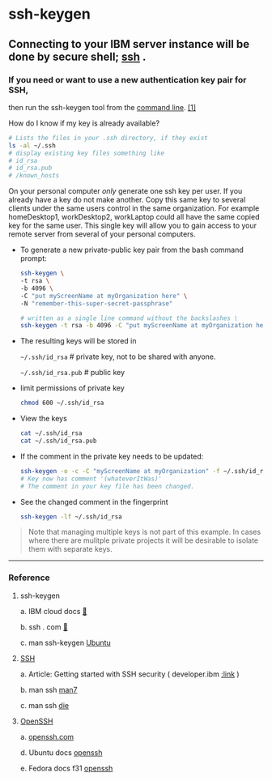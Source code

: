 # ssh-keygen

## Connecting to your IBM server instance will be done by secure shell; [ssh](https://en.wikipedia.org/wiki/Secure_Shell) .

### If you need or want to use a new authentication key pair for SSH, 
then run the ssh-keygen tool from the [command line](https://en.wikipedia.org/wiki/Command-line_interface). [[1]](https://cloud.ibm.com/docs/services/hp-virtual-servers?topic=hp-virtual-servers-generate_ssh#generating_ssh_command)

How do I know if my key is already available?
 ```bash
# Lists the files in your .ssh directory, if they exist
ls -al ~/.ssh
# display existing key files something like
# id_rsa
# id_rsa.pub
# /known_hosts
 ```

On your personal computer _only_ generate one ssh key per user. 
If you already have a key do not make another.  Copy this same 
key to several clients under the same users control in the same 
organization.  For example homeDesktop1, workDesktop2, workLaptop 
could all have the same copied key for the same user.  This single 
key will allow you to gain access to your remote server from 
several of your personal computers.

  * To generate a new private-public key pair from the bash command prompt:
    ```bash
    ssh-keygen \
    -t rsa \
    -b 4096 \
    -C "put myScreenName at myOrganization here" \
    -N "remember-this-super-secret-passphrase"

    # written as a single line command without the backslashes \
    ssh-keygen -t rsa -b 4096 -C "put myScreenName at myOrganization here" -N "remember-this-super-secret-passphrase"
    
    ```

  * The resulting keys will be stored in 

      `~/.ssh/id_rsa` # private key, not to be shared with anyone.

      `~/.ssh/id_rsa.pub` # public key

  * limit permissions of private key
    ```bash
    chmod 600 ~/.ssh/id_rsa
    ```


  * View the keys
    ```bash
    cat ~/.ssh/id_rsa
    cat ~/.ssh/id_rsa.pub
    ```

  * If the comment in the private key needs to be updated:
    ```bash
    ssh-keygen -o -c -C "myScreenName at myOrganization" -f ~/.ssh/id_rsa
    # Key now has comment '(whateverItWas)'
    # The comment in your key file has been changed.
    ```
  * See the changed comment in the fingerprint
    ```bash
    ssh-keygen -lf ~/.ssh/id_rsa
    ```

> Note that managing multiple keys is not part of
> this example.  In cases where there are mulitple
> private projects it will be desirable to isolate
> them with separate keys.

----

### Reference

1. ssh-keygen
   
   a. IBM cloud docs [:link:](https://cloud.ibm.com/docs/services/hp-virtual-servers?topic=hp-virtual-servers-generate_ssh)
  
   b. ssh . com [:link:](https://www.ssh.com/ssh/keygen)

   c. man ssh-keygen [Ubuntu](http://manpages.ubuntu.com/manpages/eoan/man1/ssh-keygen.1.html)

2. [SSH](https://en.wikipedia.org/wiki/Secure_Shell)
    
    a. Article: Getting started with SSH security ( developer.ibm [:link](https://developer.ibm.com/articles/au-sshsecurity/) )

    b. man ssh [man7](http://man7.org/linux/man-pages/man1/ssh.1.html)

    c. man ssh [die](https://linux.die.net/man/1/ssh)

3. [OpenSSH](https://en.wikipedia.org/wiki/OpenSSH)
    
    a. [openssh.com](https://www.openssh.com/)


    d. Ubuntu docs [openssh](https://help.ubuntu.com/lts/serverguide/openssh-server.html)

    e. Fedora docs f31 [openssh](https://docs.fedoraproject.org/en-US/fedora/f31/system-administrators-guide/infrastructure-services/OpenSSH/)